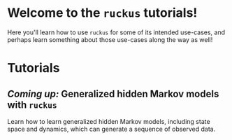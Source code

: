 # Welcome to the `ruckus` tutorials!

Here you'll learn how to use `ruckus` for some of its intended use-cases, and perhaps learn something about those use-cases along the way as well!

# Tutorials
## *Coming up:* Generalized hidden Markov models with `ruckus`
Learn how to learn generalized hidden Markov models, including state space and dynamics, which can generate a sequence of observed data.